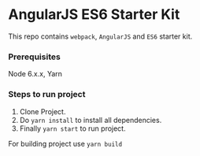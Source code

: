# AngularJS ES6 Starter Kit

This repo contains `webpack`, `AngularJS` and `ES6` starter kit.

### Prerequisites
Node 6.x.x, Yarn

### Steps to run project
1. Clone Project.
2. Do `yarn install` to install all dependencies.
3. Finally `yarn start` to run project.

For building project use `yarn build`

